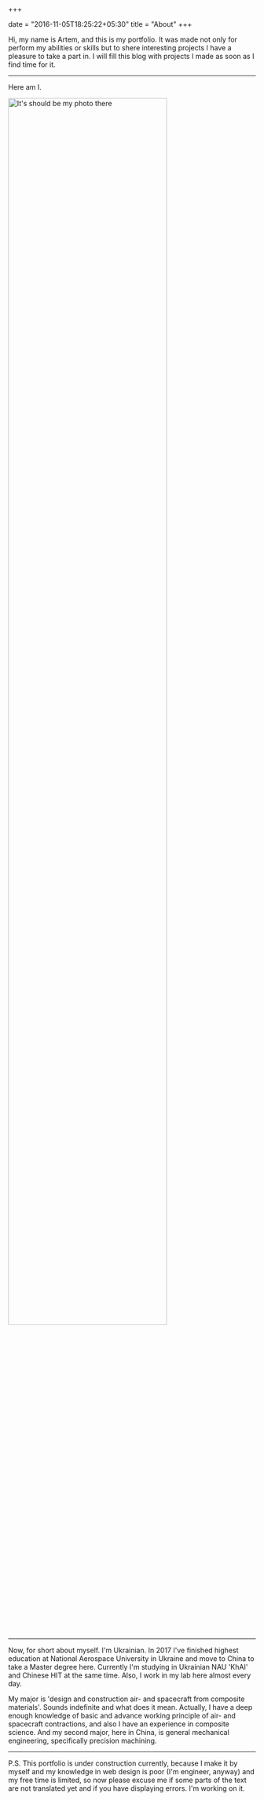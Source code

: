 +++

date = "2016-11-05T18:25:22+05:30"
title = "About"
+++

Hi, my name is Artem, and this is my portfolio. It was made not only for perform my abilities or skills but to shere interesting projects I have a pleasure to take a part in. I will fill this blog with projects I made as soon as I find time for it. 



---

Here am I.

<img
 src="../img/Me2.jpg"
 width="80%" alt="It's should be my photo there" />

---

Now, for short about myself. I'm Ukrainian. In 2017 I've finished highest education at National Aerospace University in Ukraine and move to China to take a Master degree here. Currently I'm studying in Ukrainian NAU 'KhAI' and Chinese HIT at the same time. Also, I work in my lab here almost every day. 

My major is 'design and construction air- and spacecraft from composite materials'. Sounds indefinite and what does it mean. Actually, I have a deep enough knowledge of basic and advance working principle of air- and spacecraft contractions, and also I have an experience in composite science. And my second major, here in China, is general mechanical engineering, specifically precision machining. 


--- 

P.S.
This portfolio is under construction currently, because I make it by myself and my knowledge in web design is poor (I'm engineer, anyway) and my free time is limited, so now please excuse me if some parts of the text are not translated yet and if you have displaying errors. I'm working on it. 